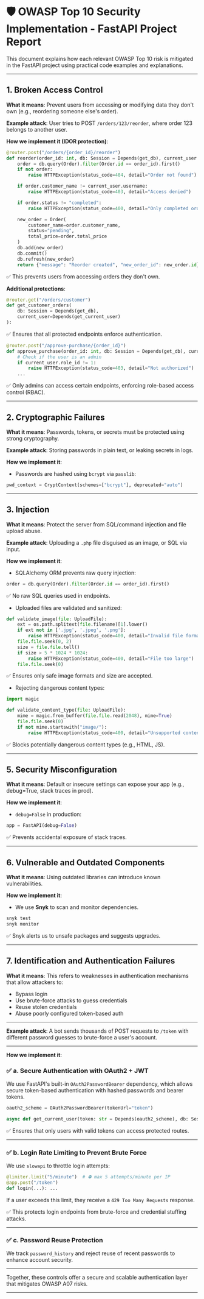 
# 🛡️ OWASP Top 10 Security Implementation - FastAPI Project Report

This document explains how each relevant OWASP Top 10 risk is mitigated in the FastAPI project using practical code examples and explanations.

---

## 1. Broken Access Control

**What it means**: Prevent users from accessing or modifying data they don't own (e.g., reordering someone else's order).

**Example attack**: User tries to POST `/orders/123/reorder`, where order 123 belongs to another user.

**How we implement it (IDOR protection)**:
```python
@router.post("/orders/{order_id}/reorder")
def reorder(order_id: int, db: Session = Depends(get_db), current_user = Depends(get_current_user)):
    order = db.query(Order).filter(Order.id == order_id).first()
    if not order:
        raise HTTPException(status_code=404, detail="Order not found")

    if order.customer_name != current_user.username:
        raise HTTPException(status_code=403, detail="Access denied")

    if order.status != "completed":
        raise HTTPException(status_code=400, detail="Only completed orders can be reordered.")

    new_order = Order(
        customer_name=order.customer_name,
        status="pending",
        total_price=order.total_price
    )
    db.add(new_order)
    db.commit()
    db.refresh(new_order)
    return {"message": "Reorder created", "new_order_id": new_order.id}
```

✅ This prevents users from accessing orders they don't own.

**Additional protections**:
```python
@router.get("/orders/customer")
def get_customer_orders(
    db: Session = Depends(get_db), 
    current_user=Depends(get_current_user)
):
```

✅ Ensures that all protected endpoints enforce authentication.

```python
@router.post("/approve-purchase/{order_id}")
def approve_purchase(order_id: int, db: Session = Depends(get_db), current_user: User = Depends(get_current_user)):
    # Check if the user is an admin
    if current_user.role_id != 1:
        raise HTTPException(status_code=403, detail="Not authorized")
    ...
```

✅ Only admins can access certain endpoints, enforcing role-based access control (RBAC).

---

## 2. Cryptographic Failures

**What it means**: Passwords, tokens, or secrets must be protected using strong cryptography.

**Example attack**: Storing passwords in plain text, or leaking secrets in logs.

**How we implement it**:
- Passwords are hashed using `bcrypt` via `passlib`:
```python
pwd_context = CryptContext(schemes=["bcrypt"], deprecated="auto")
```

---

## 3. Injection

**What it means**: Protect the server from SQL/command injection and file upload abuse.

**Example attack**: Uploading a `.php` file disguised as an image, or SQL via input.

**How we implement it**:
- SQLAlchemy ORM prevents raw query injection:
```python
order = db.query(Order).filter(Order.id == order_id).first()
```

✅ No raw SQL queries used in endpoints.

- Uploaded files are validated and sanitized:
```python
def validate_image(file: UploadFile):
    ext = os.path.splitext(file.filename)[1].lower()
    if ext not in ['.jpg', '.jpeg', '.png']:
        raise HTTPException(status_code=400, detail="Invalid file format.")
    file.file.seek(0, 2)
    size = file.file.tell()
    if size > 5 * 1024 * 1024:
        raise HTTPException(status_code=400, detail="File too large")
    file.file.seek(0)
```

✅ Ensures only safe image formats and size are accepted.

- Rejecting dangerous content types:
```python
import magic

def validate_content_type(file: UploadFile):
    mime = magic.from_buffer(file.file.read(2048), mime=True)
    file.file.seek(0)
    if not mime.startswith("image/"):
        raise HTTPException(status_code=400, detail="Unsupported content type")
```

✅ Blocks potentially dangerous content types (e.g., HTML, JS).

---

## 5. Security Misconfiguration

**What it means**: Default or insecure settings can expose your app (e.g., debug=True, stack traces in prod).

**How we implement it**:
- `debug=False` in production:
```python
app = FastAPI(debug=False)
```

✅ Prevents accidental exposure of stack traces.

---

## 6. Vulnerable and Outdated Components

**What it means**: Using outdated libraries can introduce known vulnerabilities.

**How we implement it**:
- We use **Snyk** to scan and monitor dependencies.
```bash
snyk test
snyk monitor
```

✅ Snyk alerts us to unsafe packages and suggests upgrades.

---

## 7. Identification and Authentication Failures

**What it means**: This refers to weaknesses in authentication mechanisms that allow attackers to:
- Bypass login
- Use brute-force attacks to guess credentials
- Reuse stolen credentials
- Abuse poorly configured token-based auth

---

**Example attack**: A bot sends thousands of POST requests to `/token` with different password guesses to brute-force a user's account.

---

**How we implement it**:

### ✅ a. Secure Authentication with OAuth2 + JWT

We use FastAPI's built-in `OAuth2PasswordBearer` dependency, which allows secure token-based authentication with hashed passwords and bearer tokens.

```python
oauth2_scheme = OAuth2PasswordBearer(tokenUrl="token")

async def get_current_user(token: str = Depends(oauth2_scheme), db: Session = Depends(get_db)):
```

✅ Ensures that only users with valid tokens can access protected routes.

---

### ✅ b. Login Rate Limiting to Prevent Brute Force

We use `slowapi` to throttle login attempts:

```python
@limiter.limit("5/minute")  # ⛔ max 5 attempts/minute per IP
@app.post("/token")
def login(...): ...
```

If a user exceeds this limit, they receive a `429 Too Many Requests` response.

✅ This protects login endpoints from brute-force and credential stuffing attacks.

---

### ✅ c. Password Reuse Protection 

We track `password_history` and reject reuse of recent passwords to enhance account security.

---

Together, these controls offer a secure and scalable authentication layer that mitigates OWASP A07 risks.

---
